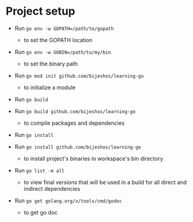 # Project setup
- Run `go env -w GOPATH=/path/to/gopath`
    - to set the GOPATH location

- Run `go env -w GOBIN=/path/to/my/bin`
    - to set the binary path

- Run `go mod init github.com/bijeshos/learning-go`
    - to initialize a module

- Run `go build`
- Run `go build github.com/bijeshos/learning-go`
    - to compile packages and dependencies

- Run `go install`
- Run `go install github.com/bijeshos/learning-go`
    - to install project's binaries in workspace's bin directory

- Run `go list -m all`
    - to view final versions that will be used in a build for all direct and indirect dependencies

- Run `go get golang.org/x/tools/cmd/godoc`
    - to get go doc